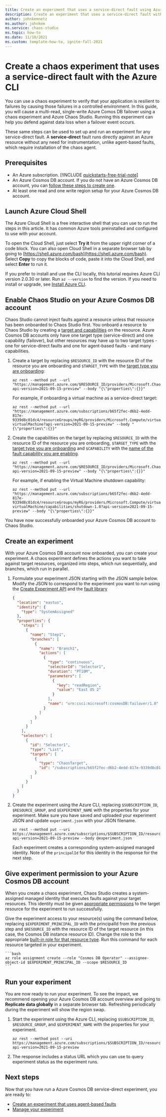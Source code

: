 ```yaml
---
title: Create an experiment that uses a service-direct fault using Azure Chaos Studio with the Azure CLI
description: Create an experiment that uses a service-direct fault with the Azure CLI
author: johnkemnetz
ms.author: johnkem
ms.service: chaos-studio
ms.topic: how-to
ms.date: 11/10/2021
ms.custom: template-how-to, ignite-fall-2021
---
```


# Create a chaos experiment that uses a service-direct fault with the Azure CLI

You can use a chaos experiment to verify that your application is resilient to failures by causing those failures in a controlled environment. In this guide, you will cause a multi-read, single-write Azure Comos DB failover using a chaos experiment and Azure Chaos Studio. Running this experiment can help you defend against data loss when a failover event occurs.

These same steps can be used to set up and run an experiment for any service-direct fault. A **service-direct** fault runs directly against an Azure resource without any need for instrumentation, unlike agent-based faults, which require installation of the chaos agent.

## Prerequisites

- An Azure subscription. [!INCLUDE [quickstarts-free-trial-note](../../includes/quickstarts-free-trial-note.md)] 
- An Azure Cosmos DB account. If you do not have an Azure Cosmos DB account, you can [follow these steps to create one](../cosmos-db/sql/create-cosmosdb-resources-portal.md).
- At least one read and one write region setup for your Azure Cosmos DB account.

## Launch Azure Cloud Shell

The Azure Cloud Shell is a free interactive shell that you can use to run the steps in this article. It has common Azure tools preinstalled and configured to use with your account. 

To open the Cloud Shell, just select **Try it** from the upper right corner of a code block. You can also open Cloud Shell in a separate browser tab by going to [https://shell.azure.com/bash](https://shell.azure.com/bash). Select **Copy** to copy the blocks of code, paste it into the Cloud Shell, and select **Enter** to run it.

If you prefer to install and use the CLI locally, this tutorial requires Azure CLI version 2.0.30 or later. Run `az --version` to find the version. If you need to install or upgrade, see [Install Azure CLI]( /cli/azure/install-azure-cli).

## Enable Chaos Studio on your Azure Cosmos DB account

Chaos Studio cannot inject faults against a resource unless that resource has been onboarded to Chaos Studio first. You onboard a resource to Chaos Studio by creating a [target and capabilities](chaos-studio-targets-capabilities.md) on the resource. Azure Cosmos DB accounts only have one target type (service-direct) and one capability (failover), but other resources may have up to two target types - one for service-direct faults and one for agent-based faults - and many capabilities.

1. Create a target by replacing `$RESOURCE_ID` with the resource ID of the resource you are onboarding and `$TARGET_TYPE` with the [target type you are onboarding](chaos-studio-fault-providers.md):

    ```azurecli-interactive
    az rest --method put --url "https://management.azure.com/$RESOURCE_ID/providers/Microsoft.Chaos/targets/$TARGET_TYPE?api-version=2021-09-15-preview" --body "{\"properties\":{}}"
    ```

    For example, if onboarding a virtual machine as a service-direct target:

    ```azurecli-interactive
    az rest --method put --url "https://management.azure.com/subscriptions/b65f2fec-d6b2-4edd-817e-9339d8c01dc4/resourceGroups/myRG/providers/Microsoft.Compute/virtualMachines/myVM/providers/Microsoft.Chaos/targets/microsoft-virtualMachine?api-version=2021-09-15-preview" --body "{\"properties\":{}}"
    ```

2. Create the capabilities on the target by replacing `$RESOURCE_ID` with the resource ID of the resource you are onboarding, `$TARGET_TYPE` with the [target type you are onboarding](chaos-studio-fault-providers.md) and `$CAPABILITY` with the [name of the fault capability you are enabling](chaos-studio-fault-library.md).
    
    ```azurecli-interactive
    az rest --method put --url "https://management.azure.com/$RESOURCE_ID/providers/Microsoft.Chaos/targets/$TARGET_TYPE/capabilities/$CAPABILITY?api-version=2021-09-15-preview" --body "{\"properties\":{}}"
    ```

    For example, if enabling the Virtual Machine shutdown capability:

    ```azurecli-interactive
    az rest --method put --url "https://management.azure.com/subscriptions/b65f2fec-d6b2-4edd-817e-9339d8c01dc4/resourceGroups/myRG/providers/Microsoft.Compute/virtualMachines/myVM/providers/Microsoft.Chaos/targets/microsoft-virtualMachine/capabilities/shutdown-1.0?api-version=2021-09-15-preview" --body "{\"properties\":{}}"
    ```

You have now successfully onboarded your Azure Cosmos DB account to Chaos Studio.

## Create an experiment
With your Azure Cosmos DB account now onboarded, you can create your experiment. A chaos experiment defines the actions you want to take against target resources, organized into steps, which run sequentially, and branches, which run in parallel.

1. Formulate your experiment JSON starting with the JSON sample below. Modify the JSON to correspond to the experiment you want to run using the [Create Experiment API](/rest/api/chaosstudio/experiments/create-or-update) and the [fault library](chaos-studio-fault-library.md)

    ```json
    {
      "location": "eastus",
      "identity": {
        "type": "SystemAssigned"
      },
      "properties": {
        "steps": [
          {
            "name": "Step1",
            "branches": [
              {
                "name": "Branch1",
                "actions": [
                  {
                    "type": "continuous",
                    "selectorId": "Selector1",
                    "duration": "PT10M",
                    "parameters": [
                      {
                        "key": "readRegion",
                        "value": "East US 2"
                      }
                    ],
                    "name": "urn:csci:microsoft:cosmosDB:failover/1.0"
                  }
                ]
              }
            ]
          }
        ],
        "selectors": [
          {
            "id": "Selector1",
            "type": "List",
            "targets": [
              {
                "type": "ChaosTarget",
                "id": "/subscriptions/b65f2fec-d6b2-4edd-817e-9339d8c01dc4/resourceGroups/chaosstudiodemo/providers/Microsoft.DocumentDB/databaseAccounts/myDB/providers/Microsoft.Chaos/targets/Microsoft-CosmosDB"
              }
            ]
          }
        ]
      }
    }
    ```
    
2. Create the experiment using the Azure CLI, replacing `$SUBSCRIPTION_ID`, `$RESOURCE_GROUP`, and `$EXPERIMENT_NAME` with the properties for your experiment. Make sure you have saved and uploaded your experiment JSON and update `experiment.json` with your JSON filename.

    ```azurecli-interactive
    az rest --method put --uri https://management.azure.com/subscriptions/$SUBSCRIPTION_ID/resourceGroups/$RESOURCE_GROUP/providers/Microsoft.Chaos/experiments/$EXPERIMENT_NAME?api-version=2021-09-15-preview --body @experiment.json
    ```

    Each experiment creates a corresponding system-assigned managed identity. Note of the `principalId` for this identity in the response for the next step.

## Give experiment permission to your Azure Cosmos DB account
When you create a chaos experiment, Chaos Studio creates a system-assigned managed identity that executes faults against your target resources. This identity must be given [appropriate permissions](chaos-studio-fault-providers.md) to the target resource for the experiment to run successfully.

Give the experiment access to your resource(s) using the command below, replacing `$EXPERIMENT_PRINCIPAL_ID` with the principalId from the previous step and `$RESOURCE_ID` with the resource ID of the target resource (in this case, the Cosmos DB instance resource ID). Change the role to the appropriate [built-in role for that resource type](chaos-studio-fault-providers.md). Run this command for each resource targeted in your experiment. 

    ```bash
    az role assignment create --role "Cosmos DB Operator" --assignee-object-id $EXPERIMENT_PRINCIPAL_ID --scope $RESOURCE_ID
    ```

## Run your experiment
You are now ready to run your experiment. To see the impact, we recommend opening your Azure Cosmos DB account overview and going to **Replicate data globally** in a separate browser tab. Refreshing periodically during the experiment will show the region swap.

1. Start the experiment using the Azure CLI, replacing `$SUBSCRIPTION_ID`, `$RESOURCE_GROUP`, and `$EXPERIMENT_NAME` with the properties for your experiment.

    ```azurecli-interactive
    az rest --method post --uri https://management.azure.com/subscriptions/$SUBSCRIPTION_ID/resourceGroups/$RESOURCE_GROUP/providers/Microsoft.Chaos/experiments/$EXPERIMENT_NAME/start?api-version=2021-09-15-preview
    ```

2. The response includes a status URL which you can use to query experiment status as the experiment runs.

## Next steps
Now that you have run a Azure Cosmos DB service-direct experiment, you are ready to:
- [Create an experiment that uses agent-based faults](chaos-studio-tutorial-agent-based-portal.md)
- [Manage your experiment](chaos-studio-run-experiment.md)
